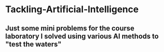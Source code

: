 # Tackling-Artificial-Intelligence

## Just some mini problems for the course laboratory I solved using various AI methods to "test the waters"

